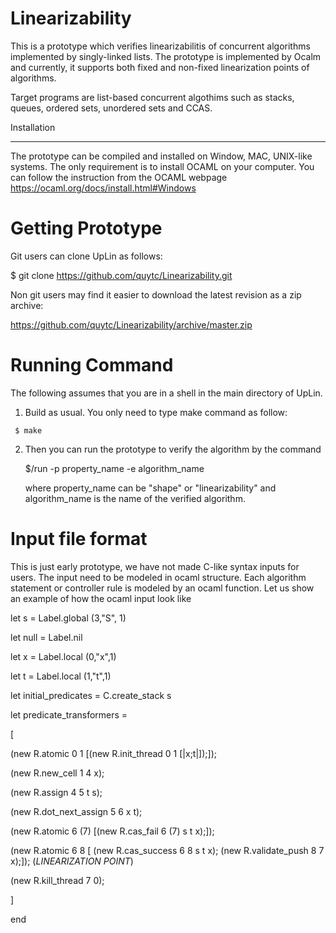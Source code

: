 
# Linearizability

This is a prototype which verifies linearizabilitis of concurrent algorithms implemented by singly-linked lists. 
The prototype is implemented by Ocalm and currently, it supports both fixed and non-fixed linearization points of algorithms. 

Target programs are list-based concurrent algothims such as stacks, queues, ordered sets, unordered sets and CCAS.

Installation
************

The prototype can be compiled and installed on Window, MAC, UNIX-like systems. The only requirement is to install OCAML on your 
computer.  You can follow the instruction from the OCAML webpage https://ocaml.org/docs/install.html#Windows  

Getting Prototype
===============

   Git users can clone UpLin as follows:

   $ git clone https://github.com/quytc/Linearizability.git

   Non git users may find it easier to download the latest revision as
   a zip archive:

   https://github.com/quytc/Linearizability/archive/master.zip

Running Command
==================

   The following assumes that you are in a shell in the main directory
   of UpLin.

   1. Build as usual. You only need to type make command as follow:
      
     $ make

   2. Then you can run the prototype to verify the algorithm by the command 
   
      $/run -p property_name -e algorithm_name

      where property_name can be "shape" or "linearizability" and algorithm_name is the name of the verified algorithm.

Input file format
==================   
This is just early prototype, we have not made C-like syntax inputs for users. The input need to be modeled in ocaml structure. Each algorithm statement or controller rule is modeled by an ocaml function. Let us show an example of how the ocaml input look like

  let s = Label.global (3,"S", 1)

  let null = Label.nil

  let x = Label.local (0,"x",1)

  let t = Label.local (1,"t",1)
  
  let initial_predicates  = C.create_stack s 
  
  let predicate_transformers =
  
   [
  
   (new R.atomic 0 1 [(new R.init_thread 0 1 [|x;t|]);]);
  
   (new R.new_cell 1 4 x);
  
   (new R.assign 4 5 t s);
  
   (new R.dot_next_assign 5 6 x t);
   
   (new R.atomic 6 (7) [(new R.cas_fail 6 (7) s t x);]);
   
   (new R.atomic 6 8 [ (new R.cas_success 6 8 s t x); (new R.validate_push 8 7 x);]); (*LINEARIZATION POINT*)
   
   (new R.kill_thread 7 0);
  
  ]

end



